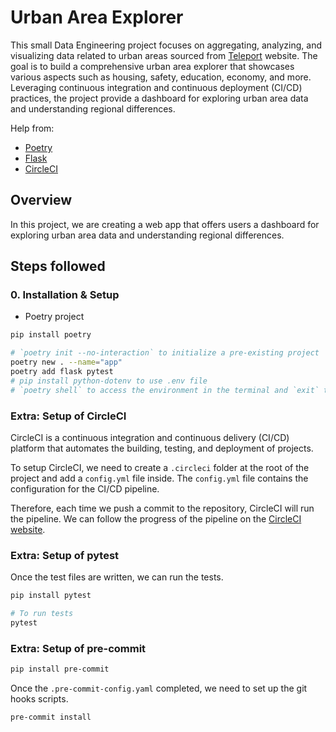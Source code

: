 # Urban Area Explorer

This small Data Engineering project focuses on aggregating, analyzing, and visualizing data related to urban areas sourced from [Teleport](http://developers.teleport.org) website. The goal is to build a comprehensive urban area explorer that showcases various aspects such as housing, safety, education, economy, and more. Leveraging continuous integration and continuous deployment (CI/CD) practices, the project provide a dashboard for exploring urban area data and understanding regional differences.

Help from:

- [Poetry](https://python-poetry.org)
- [Flask](https://github.com/pallets/flask/)
- [CircleCI](https://circleci.com/docs/)

## Overview

In this project, we are creating a web app that offers users a dashboard for exploring urban area data and understanding regional differences.

## Steps followed

### 0. Installation & Setup

- Poetry project

```bash
pip install poetry

# `poetry init --no-interaction` to initialize a pre-existing project
poetry new . --name="app"
poetry add flask pytest
# pip install python-dotenv to use .env file
# `poetry shell` to access the environment in the terminal and `exit` to exit the environment
```

### Extra: Setup of CircleCI

CircleCI is a continuous integration and continuous delivery (CI/CD) platform that automates the building, testing, and deployment of projects.

To setup CircleCI, we need to create a `.circleci` folder at the root of the project and add a `config.yml` file inside. The `config.yml` file contains the configuration for the CI/CD pipeline.

Therefore, each time we push a commit to the repository, CircleCI will run the pipeline. We can follow the progress of the pipeline on the [CircleCI website](https://app.circleci.com).

### Extra: Setup of pytest

Once the test files are written, we can run the tests.

```bash
pip install pytest

# To run tests
pytest
```

### Extra: Setup of pre-commit

```bash
pip install pre-commit
```

Once the `.pre-commit-config.yaml` completed, we need to set up the git hooks scripts.

```bash
pre-commit install
```
